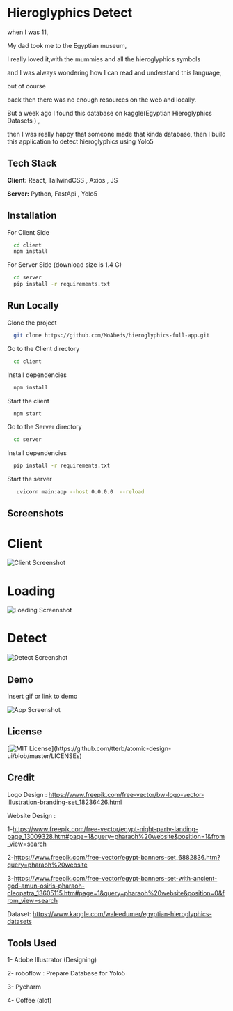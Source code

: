 
# Hieroglyphics Detect

when I was 11, 

My dad took me to the Egyptian museum, 

I really loved it,with the mummies and all the hieroglyphics symbols

and I was always wondering how I can read and understand this language, 

but of course

back then there was no enough resources on the web and locally.

But  a week ago I found this database on kaggle(Egyptian Hieroglyphics Datasets
) , 

then I was really happy that someone made that kinda database, then I build this application to detect hieroglyphics using Yolo5 

## Tech Stack

**Client:** React, TailwindCSS , Axios , JS

**Server:** Python, FastApi , Yolo5


## Installation

For Client Side

```bash
  cd client 
  npm install
```
    
For Server Side (download size is 1.4 G)

```bash
  cd server 
  pip install -r requirements.txt
```

## Run Locally

Clone the project

```bash
  git clone https://github.com/MoAbeds/hieroglyphics-full-app.git
```

Go to the Client directory

```bash
  cd client
```

Install dependencies

```bash
  npm install
```

Start the client

```bash
  npm start
```

Go to the Server directory

```bash
  cd server
```

Install dependencies

```bash
  pip install -r requirements.txt
```

Start the server

```bash
   uvicorn main:app --host 0.0.0.0  --reload
```
## Screenshots
# Client

![Client Screenshot](https://i.ibb.co/3Bwd2j7/Web-capture-4-11-2021-175541-localhost.jpg)


# Loading 

![Loading Screenshot](https://i.ibb.co/SQW92Cv/Web-capture-4-11-2021-175624-localhost.jpg)

# Detect

![Detect Screenshot](https://i.ibb.co/5WYZVLL/Web-capture-4-11-2021-17589-localhost.jpg)


## Demo

Insert gif or link to demo

![App Screenshot](https://i.ibb.co/HDxj5Wj/ezgif-com-gif-maker.gif)

## License

[![MIT License](https://img.shields.io/apm/l/atomic-design-ui.svg?)](https://github.com/tterb/atomic-design-ui/blob/master/LICENSEs)


## Credit 
Logo Design : https://www.freepik.com/free-vector/bw-logo-vector-illustration-branding-set_18236426.html

Website Design :

1-https://www.freepik.com/free-vector/egypt-night-party-landing-page_13009328.htm#page=1&query=pharaoh%20website&position=1&from_view=search

2-https://www.freepik.com/free-vector/egypt-banners-set_6882836.htm?query=pharaoh%20website

3-https://www.freepik.com/free-vector/egypt-banners-set-with-ancient-god-amun-osiris-pharaoh-cleopatra_13605115.htm#page=1&query=pharaoh%20website&position=0&from_view=search


Dataset: https://www.kaggle.com/waleedumer/egyptian-hieroglyphics-datasets
## Tools Used

1- Adobe Illustrator (Designing)

2- roboflow : Prepare Database for Yolo5

3- Pycharm

4- Coffee (alot)
